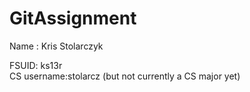 # GitAssignment
Name :      Kris Stolarczyk

FSUID:      ks13r    
CS username:stolarcz (but not currently a CS major yet)

